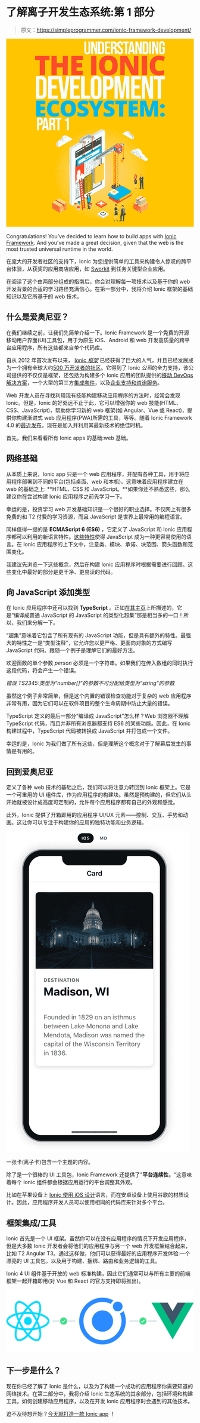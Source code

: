 # 了解离子开发生态系统:第 1 部分

> 原文：<https://simpleprogrammer.com/ionic-framework-development/>

![](img/b31bf99bb5861ef8c9d29742a7e092ff.png)

Congratulations! You’ve decided to learn how to build apps with [Ionic Framework](https://ionicframework.com/). And you’ve made a great decision, given that the web is the most trusted universal runtime in the world.

在庞大的开发者社区的支持下，Ionic 为您提供简单的工具来构建令人惊叹的跨平台体验，从获奖的应用商店应用，如 [Sworkit](https://sworkit.com/) 到任务关键型企业应用。

在阅读了这个由两部分组成的指南后，你会对理解每一项技术以及基于你的 web 开发背景的合适的学习路径充满信心。在第一部分中，我将介绍 Ionic 框架的基础知识以及它所基于的 web 技术。

## 什么是爱奥尼亚？

在我们继续之前，让我们先简单介绍一下。Ionic Framework 是一个免费的开源移动用户界面(UI)工具包，用于为原生 iOS、Android 和 web 开发高质量的跨平台应用程序，所有这些都来自单个代码库。

自从 2012 年首次发布以来， [Ionic *框架*](http://www.amazon.com/exec/obidos/ASIN/1491937785/makithecompsi-20) 已经获得了巨大的人气，并且已经发展成为一个拥有全球大约[500 万开发者的社区](https://ionicframework.com/community)。它得到了 Ionic *公司*的全力支持，该公司提供的不仅仅是框架，还包括为构建多个 Ionic 应用的团队提供的[移动 DevOps 解决方案](https://ionicframework.com/appflow)，一个大型的第三方[集成套件](https://ionicframework.com/integrations)，以及[企业支持和咨询服务](https://ionicframework.com/enterprise-engine)。

Web 开发人员在寻找利用现有技能构建移动应用程序的方法时，经常会发现 Ionic。但是，Ionic 的好处远不止于此，它可以增强你的 web 技能(HTML、CSS、JavaScript)，帮助你学习新的 web 框架(如 Angular、Vue 或 React)，提供你构建渐进式 web 应用程序(PWA)所需的工具，等等。随着 Ionic Framework 4.0 的[最近发布](https://blog.ionicframework.com/introducing-ionic-4-ionic-for-everyone/)，现在是加入并利用其最新技术的绝佳时机。

首先，我们来看看所有 Ionic apps 的基础:web 基础。

## 网络基础

从本质上来说，Ionic app 只是一个 web 应用程序，并配有各种工具，用于将应用程序部署到不同的平台(包括桌面、web 和本机)。这意味着应用程序建立在 web 的基础之上: **HTML、CSS 和 JavaScript。**如果你还不熟悉这些，那么建议你在尝试构建 Ionic 应用程序之前先学习一下。

幸运的是，投资学习 web 开发基础知识是一个很好的职业选择。不仅网上有很多免费的和 T2 付费的学习资源，而且 JavaScript 是世界上最常用的编程语言。

同样值得一提的是 **ECMAScript 6 (ES6)** ，它定义了 JavaScript 和 Ionic 应用程序都可以利用的新语言特性。[这些特性](http://es6-features.org/#Constants)使得 JavaScript 成为一种更容易使用的语言。在 Ionic 应用程序的上下文中，注意类、模块、承诺、块范围、箭头函数和范围变化。

我建议先浏览一下这些概念，然后在构建 Ionic 应用程序时根据需要进行回顾。这些变化中最好的部分是更干净、更易读的代码。

## 向 JavaScript 添加类型

在 Ionic 应用程序中还可以找到 **TypeScript** 。正如[在其主页](https://www.typescriptlang.org/)上所描述的，它是“编译成普通 JavaScript 的 JavaScript 的类型化超集”那是相当多的一口！所以，我们来分解一下。

“超集”意味着它包含了所有现有的 JavaScript 功能，但是具有额外的特性。最强大的特性之一是“类型注释”，它允许您以更严格、更面向对象的方式编写 JavaScript 代码。跟随一个例子是理解它们的最好方法。

欢迎函数的单个参数 *person* 必须是一个字符串。如果我们在传入数组的同时执行这段代码，将会产生一个错误。

*错误 TS2345:类型为“number[]”的参数不可分配给类型为“string”的参数*

虽然这个例子非常简单，但是这个内置的错误检查功能对于复杂的 web 应用程序非常有用，因为它们可以在软件项目的整个生命周期中防止大量的错误。

TypeScript 定义的最后一部分“编译成 JavaScript”怎么样？Web 浏览器不理解 TypeScript 代码，而且并非所有浏览器都支持 ES6 的某些功能。因此，在 Ionic 构建过程中，TypeScript 代码被转换成 JavaScript 并打包成一个文件。

幸运的是，Ionic 为我们做了所有这些，但是理解这个概念对于了解幕后发生的事情是有用的。

## 回到爱奥尼亚

定义了各种 web 技术的基础之后，我们可以将注意力转回到 Ionic 框架上。它是一个可重用的 UI 组件库，作为应用程序的构建块。虽然是预构建的，但它们从头开始就被设计成高度可定制的，允许每个应用程序都有自己的外观和感觉。

此外，Ionic 提供了开箱即用的应用程序 UI/UX 元素——控制、交互、手势和动画。这让你可以专注于构建你的应用的独特功能和业务逻辑。

![ionic framework](img/6266d7247272b2155d1f90af8222fd4a.png)

一张卡(离子卡)包含一个主题的内容。

除了是一个很棒的 UI 工具包，Ionic Framework 还提供了"**平台连续性，**"这意味着每个 Ionic 组件都会根据应用运行的平台调整其外观。

比如在苹果设备上 [Ionic 使用 iOS 设计](http://www.amazon.com/exec/obidos/ASIN/1788623231/makithecompsi-20)语言，而在安卓设备上使用谷歌的材质设计。因此，应用程序开发人员可以使用相同的代码库来针对多个平台。

## 框架集成/工具

Ionic 首先是一个 UI 框架。虽然你可以在没有应用程序的情况下开发应用程序，但是大多数 Ionic 开发者会将他们的应用程序与另一个 web 开发框架结合起来，比如 T2 Angular T3。通过这样做，他们可以获得最好的应用程序开发体验:一个漂亮的 UI 工具包，以及用于构建、捆绑、路由和业务逻辑的工具。

Ionic 4 UI 组件基于开放的 web 标准构建，因此它们通常可以与所有主要的前端框架一起开箱即用(对 Vue 和 React 的官方支持即将推出)。

![ionic framework](img/406abd3d7f4dbbfbcbb3626e41a41765.png)

## 下一步是什么？

现在你已经了解了 Ionic 是什么，以及为了构建一个成功的应用程序你需要知道的网络技术。在第二部分中，我将介绍 Ionic 生态系统的其余部分，包括环境和构建工具，如何创建移动应用程序，以及在开发 Ionic 应用程序时会遇到的其他技术。

迫不及待想开始？[今天就打造一款 Ionic app](https://ionicframework.com/getting-started#account) ！